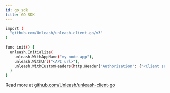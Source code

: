 ```yaml
---
id: go_sdk
title: GO SDK
---
```



```sh
import (
  "github.com/Unleash/unleash-client-go/v3"
)
    
func init() {
  unleash.Initialize(
    unleash.WithAppName("my-node-app"),
    unleash.WithUrl("<API url>"),
    unleash.WithCustomHeaders(http.Header{"Authorization": {"<Client secret>"}}),
  )
}
```
Read more at [github.com/Unleash/unleash-client-go](https://github.com/Unleash/unleash-client-go)